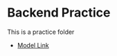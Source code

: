 # Backend Practice

This is a practice folder
- [Model Link]([text](https://app.eraser.io/workspace/fH1CSlrnfnc5t6GM0bJL?origin=share))